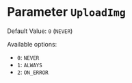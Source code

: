 # Parameter `UploadImg`
Default Value: `0` (`NEVER`)

Available options:

- `0`: `NEVER`
- `1`: `ALWAYS`
- `2`: `ON_ERROR`